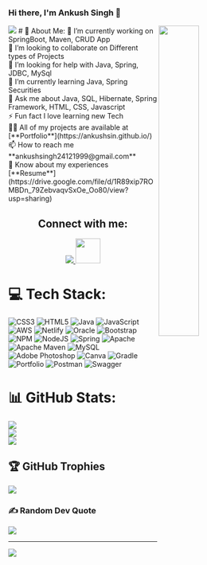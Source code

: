  ### Hi there, I'm Ankush Singh 👋  
<img align='right' src="https://miro.medium.com/max/1360/0*7Q3yvSIv_t0ioJ-Z.gif" width=40%>
<img src="https://readme-typing-svg.herokuapp.com?lines=Full+Stack+Web+Developer;&left=true&width=400&height=50">
# 💫 About Me:
🔭 I’m currently working on SpringBoot, Maven, CRUD App<br>👯 I’m looking to collaborate on Different types of Projects<br>🤝 I’m looking for help with Java, Spring, JDBC, MySql<br>🌱 I’m currently learning Java, Spring Securities<br>💬 Ask me about Java, SQL, Hibernate, Spring Framework, HTML, CSS, Javascript<br>⚡ Fun fact I love learning new Tech<br> 👨‍💻 All of my projects are available at [**Portfolio**](https://ankushsin.github.io/) <br>📫 How to reach me **ankushsingh24121999@gmail.com**<br>📄 Know about my experiences [**Resume**](https://drive.google.com/file/d/1R89xip7ROMBDn_79ZebvaqvSxOe_Oo80/view?usp=sharing)

<h2 align="center">Connect with me:</h2>
<p align="center">
  <a href="https://www.linkedin.com/in/ankush-singh-833251217/" target="_blank">
    <img src="https://skillicons.dev/icons?i=linkedin" />
  </a>
  <a href="mailto:ankushsingh24121999@gmail.com" target="_blank">
    <img width="50px"  src="https://png.pngtree.com/template/20190725/ourmid/pngtree-gmail-logo-png-image_282635.jpg" />
  </a>

</p>



# 💻 Tech Stack:
![CSS3](https://img.shields.io/badge/css3-%231572B6.svg?style=for-the-badge&logo=css3&logoColor=white) ![HTML5](https://img.shields.io/badge/html5-%23E34F26.svg?style=for-the-badge&logo=html5&logoColor=white) ![Java](https://img.shields.io/badge/java-%23ED8B00.svg?style=for-the-badge&logo=java&logoColor=white) ![JavaScript](https://img.shields.io/badge/javascript-%23323330.svg?style=for-the-badge&logo=javascript&logoColor=%23F7DF1E) ![AWS](https://img.shields.io/badge/AWS-%23FF9900.svg?style=for-the-badge&logo=amazon-aws&logoColor=white) ![Netlify](https://img.shields.io/badge/netlify-%23000000.svg?style=for-the-badge&logo=netlify&logoColor=#00C7B7) ![Oracle](https://img.shields.io/badge/Oracle-F80000?style=for-the-badge&logo=oracle&logoColor=white) ![Bootstrap](https://img.shields.io/badge/bootstrap-%23563D7C.svg?style=for-the-badge&logo=bootstrap&logoColor=white) ![NPM](https://img.shields.io/badge/NPM-%23000000.svg?style=for-the-badge&logo=npm&logoColor=white) ![NodeJS](https://img.shields.io/badge/node.js-6DA55F?style=for-the-badge&logo=node.js&logoColor=white) ![Spring](https://img.shields.io/badge/spring-%236DB33F.svg?style=for-the-badge&logo=spring&logoColor=white) ![Apache](https://img.shields.io/badge/apache-%23D42029.svg?style=for-the-badge&logo=apache&logoColor=white) ![Apache Maven](https://img.shields.io/badge/Apache%20Maven-C71A36?style=for-the-badge&logo=Apache%20Maven&logoColor=white) ![MySQL](https://img.shields.io/badge/mysql-%2300f.svg?style=for-the-badge&logo=mysql&logoColor=white) ![Adobe Photoshop](https://img.shields.io/badge/adobephotoshop-%2331A8FF.svg?style=for-the-badge&logo=adobephotoshop&logoColor=white) ![Canva](https://img.shields.io/badge/Canva-%2300C4CC.svg?style=for-the-badge&logo=Canva&logoColor=white) ![Gradle](https://img.shields.io/badge/Gradle-02303A.svg?style=for-the-badge&logo=Gradle&logoColor=white) ![Portfolio](https://img.shields.io/badge/Portfolio-%23000000.svg?style=for-the-badge&logo=firefox&logoColor=#FF7139) ![Postman](https://img.shields.io/badge/Postman-FF6C37?style=for-the-badge&logo=postman&logoColor=white) ![Swagger](https://img.shields.io/badge/-Swagger-%23Clojure?style=for-the-badge&logo=swagger&logoColor=white)
# 📊 GitHub Stats:
![](https://github-readme-stats.vercel.app/api?username=ankushsin&theme=highcontrast&hide_border=false&include_all_commits=true&count_private=true)<br/>
![](https://github-readme-streak-stats.herokuapp.com/?user=ankushsin&theme=highcontrast&hide_border=false)<br/>
![](https://github-readme-stats.vercel.app/api/top-langs/?username=ankushsin&theme=highcontrast&hide_border=false&include_all_commits=true&count_private=true&layout=compact)

## 🏆 GitHub Trophies
![](https://github-profile-trophy.vercel.app/?username=ankushsin&theme=radical&no-frame=false&no-bg=false&margin-w=4)

### ✍️ Random Dev Quote
![](https://quotes-github-readme.vercel.app/api?type=horizontal&theme=radical)

---
[![](https://visitcount.itsvg.in/api?id=ankushsin&icon=0&color=0)](https://visitcount.itsvg.in)

<!-- Proudly created with GPRM ( https://gprm.itsvg.in ) -->
